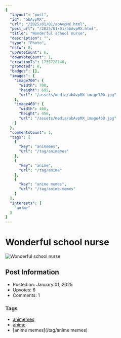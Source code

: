 ```yaml
---
{
  "layout": "post",
  "id": "abAvpMX",
  "url": "/2025/01/01/abAvpMX.html",
  "post_url": "/2025/01/01/abAvpMX.html",
  "title": "Wonderful school nurse",
  "description": "",
  "type": "Photo",
  "nsfw": 0,
  "upVoteCount": 6,
  "downVoteCount": 1,
  "creationTs": 1735728148,
  "promoted": 0,
  "badges": [],
  "images": {
    "image700": {
      "width": 700,
      "height": 695,
      "url": "/assets/media/abAvpMX_image700.jpg"
    },
    "image460": {
      "width": 460,
      "height": 456,
      "url": "/assets/media/abAvpMX_image460.jpg"
    }
  },
  "commentsCount": 1,
  "tags": [
    {
      "key": "animemes",
      "url": "/tag/animemes"
    },
    {
      "key": "anime",
      "url": "/tag/anime"
    },
    {
      "key": "anime memes",
      "url": "/tag/anime-memes"
    }
  ],
  "interests": [
    "anime"
  ]
}
---
```


# Wonderful school nurse

![Wonderful school nurse](/assets/media/abAvpMX_image700.jpg)

## Post Information

- Posted on: January 01, 2025
- Upvotes: 6
- Comments: 1

### Tags

- [animemes](/tag/animemes)
- [anime](/tag/anime)
- [anime memes](/tag/anime memes)
